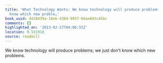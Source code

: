 ```yaml
---
title: 'What Technology Wants: We know technology will produce problems; we just don’t
  know which new proble…'
book_uuid: 4d38439a-10eb-4384-9937-69ae643c45bc
comments: []
highlighted_on: '2013-02-27T04:06:55Z'
location: 0.531918
source: readmill
---
```


We know technology will produce problems; we just don’t know which new problems.